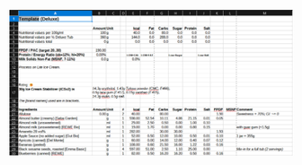 ![spreadsheet-template](https://github.com/jhermann/ice-creamery/blob/main/assets/spreadsheet-template.png?raw=true)
